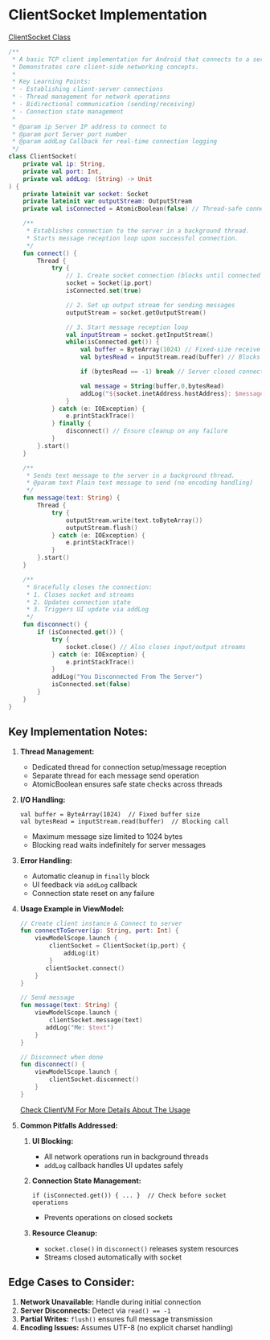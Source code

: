 # ClientSocket Implementation

[ClientSocket Class](/app/src/main/java/com/domin/sca/core/network/ClientSocket.kt)
```kotlin
/**
 * A basic TCP client implementation for Android that connects to a server socket.
 * Demonstrates core client-side networking concepts.
 *
 * Key Learning Points:
 * - Establishing client-server connections
 * - Thread management for network operations
 * - Bidirectional communication (sending/receiving)
 * - Connection state management
 *
 * @param ip Server IP address to connect to
 * @param port Server port number
 * @param addLog Callback for real-time connection logging
 */
class ClientSocket(
    private val ip: String,
    private val port: Int,
    private val addLog: (String) -> Unit
) {
    private lateinit var socket: Socket
    private lateinit var outputStream: OutputStream
    private val isConnected = AtomicBoolean(false) // Thread-safe connection flag

    /**
     * Establishes connection to the server in a background thread.
     * Starts message reception loop upon successful connection.
     */
    fun connect() {
        Thread {
            try {
                // 1. Create socket connection (blocks until connected or timeout)
                socket = Socket(ip,port)
                isConnected.set(true)

                // 2. Set up output stream for sending messages
                outputStream = socket.getOutputStream()

                // 3. Start message reception loop
                val inputStream = socket.getInputStream()
                while(isConnected.get()) {
                    val buffer = ByteArray(1024) // Fixed-size receive buffer
                    val bytesRead = inputStream.read(buffer) // Blocks until data receive

                    if (bytesRead == -1) break // Server closed connection

                    val message = String(buffer,0,bytesRead)
                    addLog("${socket.inetAddress.hostAddress}: $message")
                }
            } catch (e: IOException) {
                e.printStackTrace()
            } finally {
                disconnect() // Ensure cleanup on any failure
            }
        }.start()
    }

    /**
     * Sends text message to the server in a background thread.
     * @param text Plain text message to send (no encoding handling)
     */
    fun message(text: String) {
        Thread {
            try {
                outputStream.write(text.toByteArray())
                outputStream.flush()
            } catch (e: IOException) {
                e.printStackTrace()
            }
        }.start()
    }

    /**
     * Gracefully closes the connection:
     * 1. Closes socket and streams
     * 2. Updates connection state
     * 3. Triggers UI update via addLog
     */
    fun disconnect() {
        if (isConnected.get()) {
            try {
                socket.close() // Also closes input/output streams
            } catch (e: IOException) {
                e.printStackTrace()
            }
            addLog("You Disconnected From The Server")
            isConnected.set(false)
        }
    }
}
```

## Key Implementation Notes:
1. **Thread Management:**
   - Dedicated thread for connection setup/message reception
   - Separate thread for each message send operation
   - AtomicBoolean ensures safe state checks across threads

2. **I/O Handling:**
    ```
    val buffer = ByteArray(1024)  // Fixed buffer size
    val bytesRead = inputStream.read(buffer)  // Blocking call
   ```
   - Maximum message size limited to 1024 bytes
   - Blocking read waits indefinitely for server messages

3. **Error Handling:**
   - Automatic cleanup in `finally` block
   - UI feedback via `addLog` callback
   - Connection state reset on any failure

4. **Usage Example in ViewModel:**
   ```kotlin
   // Create client instance & Connect to server
   fun connectToServer(ip: String, port: Int) { 
       viewModelScope.launch { 
           clientSocket = ClientSocket(ip,port) { 
               addLog(it) 
           }
          clientSocket.connect() 
       }
   }
   ```
   ```kotlin
   // Send message
   fun message(text: String) { 
       viewModelScope.launch { 
           clientSocket.message(text)
          addLog("Me: $text") 
       } 
   }
   ```
   ```kotlin
   // Disconnect when done
   fun disconnect() { 
       viewModelScope.launch { 
           clientSocket.disconnect() 
       }
   }
   ```
   [Check ClientVM For More Details About The Usage](/app/src/main/java/com/domin/sca/client/ClientVM.kt)

5. **Common Pitfalls Addressed:**
   1. **UI Blocking:**
      - All network operations run in background threads
      - `addLog` callback handles UI updates safely
      
   2. **Connection State Management:**
        ```
      if (isConnected.get()) { ... }  // Check before socket operations
      ```
      - Prevents operations on closed sockets

   3. **Resource Cleanup:**
      - `socket.close()` in `disconnect()` releases system resources
      - Streams closed automatically with socket

## Edge Cases to Consider:
1. **Network Unavailable:** Handle during initial connection
2. **Server Disconnects:** Detect via `read() == -1`
3. **Partial Writes:** `flush()` ensures full message transmission
4. **Encoding Issues:** Assumes UTF-8 (no explicit charset handling)